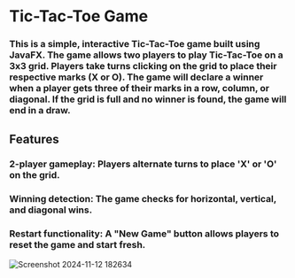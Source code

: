  
# Tic-Tac-Toe Game
### This is a simple, interactive Tic-Tac-Toe game built using JavaFX. The game allows two players to play Tic-Tac-Toe on a 3x3 grid. Players take turns clicking on the grid to place their respective marks (X or O). The game will declare a winner when a player gets three of their marks in a row, column, or diagonal. If the grid is full and no winner is found, the game will end in a draw.

## Features
###  2-player gameplay: Players alternate turns to place 'X' or 'O' on the grid.
### Winning detection: The game checks for horizontal, vertical, and diagonal wins.
### Restart functionality: A "New Game" button allows players to reset the game and start fresh.

![Screenshot 2024-11-12 182634](https://github.com/user-attachments/assets/5d81a7f9-c619-4b0a-9181-e7db5af56e69)



